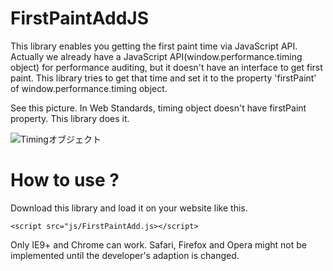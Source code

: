 # FirstPaintAddJS

This library enables you getting the first paint time via JavaScript API. Actually we already have a JavaScript API(window.performance.timing object) for performance auditing, but it doesn't have an interface to get first paint. This library tries to get that time and set it to the property 'firstPaint' of window.performance.timing object.

See this picture. In Web Standards, timing object doesn't have firstPaint property. This library does it.

![Timingオブジェクト](http://furoshiki.github.io/readme_img/001.jpg)

# How to use ?

Download this library and load it on your website like this.

    <script src="js/FirstPaintAdd.js></script>

Only IE9+ and Chrome can work. Safari, Firefox and Opera might not be implemented until the developer's adaption is changed.
